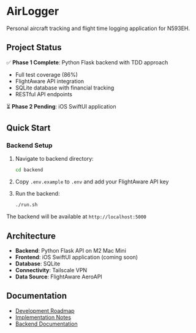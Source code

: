 # AirLogger

Personal aircraft tracking and flight time logging application for N593EH.

## Project Status

✅ **Phase 1 Complete**: Python Flask backend with TDD approach
- Full test coverage (86%)
- FlightAware API integration
- SQLite database with financial tracking
- RESTful API endpoints

⏳ **Phase 2 Pending**: iOS SwiftUI application

## Quick Start

### Backend Setup

1. Navigate to backend directory:
   ```bash
   cd backend
   ```

2. Copy `.env.example` to `.env` and add your FlightAware API key

3. Run the backend:
   ```bash
   ./run.sh
   ```

The backend will be available at `http://localhost:5000`

## Architecture

- **Backend**: Python Flask API on M2 Mac Mini
- **Frontend**: iOS SwiftUI application (coming soon)
- **Database**: SQLite
- **Connectivity**: Tailscale VPN
- **Data Source**: FlightAware AeroAPI

## Documentation

- [Development Roadmap](ROADMAP.md)
- [Implementation Notes](CLAUDE.md)
- [Backend Documentation](backend/README.md)

